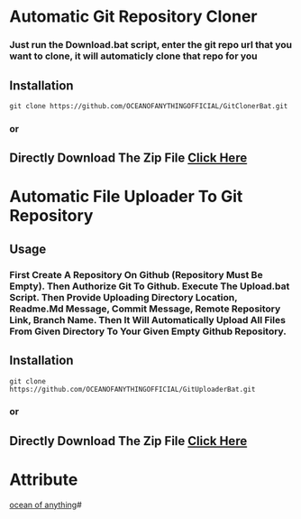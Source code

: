 # Automatic Git Repository Cloner
### Just run the Download.bat script, enter the git repo url that you want to clone, it will automaticly clone that repo for you
## Installation
```shell
git clone https://github.com/OCEANOFANYTHINGOFFICIAL/GitClonerBat.git
```
### or
## Directly Download The Zip File [Click Here](https://github.com/OCEANOFANYTHINGOFFICIAL/GitClonerBat/archive/refs/heads/main.zip)
#  
#  
#
# Automatic File Uploader To Git Repository
## Usage
### First Create A Repository On Github (Repository Must Be Empty). Then Authorize Git To Github. Execute The Upload.bat Script. Then Provide Uploading Directory Location, Readme.Md Message, Commit Message, Remote Repository Link, Branch Name. Then It Will Automatically Upload All Files From Given Directory To Your Given Empty Github Repository.  
## Installation
```shell
git clone https://github.com/OCEANOFANYTHINGOFFICIAL/GitUploaderBat.git
```
### or
## Directly Download The Zip File [Click Here](https://github.com/OCEANOFANYTHINGOFFICIAL/GitUploaderBat/archive/refs/heads/main.zip)
# Attribute
[ocean of anything](https://oceanofanythingg.blogspot.com)#  
#  
